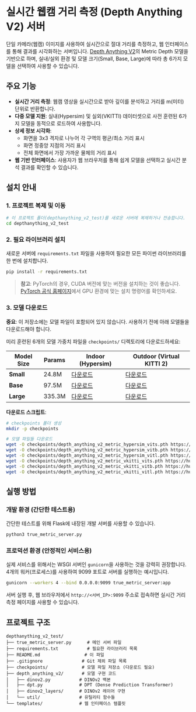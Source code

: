 # 실시간 웹캠 거리 측정 (Depth Anything V2) 서버

단일 카메라(웹캠) 이미지를 사용하여 실시간으로 절대 거리를 측정하고, 웹 인터페이스를 통해 결과를 시각화하는 서버입니다. [Depth Anything V2](https://github.com/LiheYoung/Depth-Anything)의 Metric Depth 모델을 기반으로 하며, 실내/실외 환경 및 모델 크기(Small, Base, Large)에 따라 총 6가지 모델을 선택하여 사용할 수 있습니다.

## 주요 기능

- **실시간 거리 측정**: 웹캠 영상을 실시간으로 받아 깊이를 분석하고 거리를 m(미터) 단위로 반환합니다.
- **다중 모델 지원**: 실내(Hypersim) 및 실외(VKITTI) 데이터셋으로 사전 훈련된 6가지 모델을 동적으로 로드하여 사용합니다.
- **상세 정보 시각화**:
  - 화면을 3x3 격자로 나누어 각 구역의 평균/최소 거리 표시
  - 화면 정중앙 지점의 거리 표시
  - 전체 화면에서 가장 가까운 물체의 거리 표시
- **웹 기반 인터페이스**: 사용자가 웹 브라우저를 통해 쉽게 모델을 선택하고 실시간 분석 결과를 확인할 수 있습니다.

## 설치 안내

### 1. 프로젝트 복제 및 이동

```bash
# 이 프로젝트 폴더(depthanything_v2_test)를 새로운 서버에 복제하거나 전송합니다.
cd depthanything_v2_test
```

### 2. 필요 라이브러리 설치

새로운 서버에 `requirements.txt` 파일을 사용하여 필요한 모든 파이썬 라이브러리를 한 번에 설치합니다.

```bash
pip install -r requirements.txt
```

> **참고**: PyTorch의 경우, CUDA 버전에 맞는 버전을 설치하는 것이 좋습니다. [PyTorch 공식 홈페이지](https://pytorch.org/get-started/locally/)에서 GPU 환경에 맞는 설치 명령어를 확인하세요.

### 3. 모델 다운로드

**중요**: 이 저장소에는 모델 파일이 포함되어 있지 않습니다. 사용하기 전에 아래 모델들을 다운로드해야 합니다.

미리 훈련된 6개의 모델 가중치 파일을 `checkpoints/` 디렉토리에 다운로드하세요:

| Model Size | Params | Indoor (Hypersim)          | Outdoor (Virtual KITTI 2) |
| ---------- | ------ | -------------------------- | ------------------------- |
| **Small**  | 24.8M  | [다운로드][hypersim-small] | [다운로드][vkitti-small]  |
| **Base**   | 97.5M  | [다운로드][hypersim-base]  | [다운로드][vkitti-base]   |
| **Large**  | 335.3M | [다운로드][hypersim-large] | [다운로드][vkitti-large]  |

[hypersim-small]: https://huggingface.co/depth-anything/Depth-Anything-V2-Metric-Hypersim-Small/resolve/main/depth_anything_v2_metric_hypersim_vits.pth?download=true
[hypersim-base]: https://huggingface.co/depth-anything/Depth-Anything-V2-Metric-Hypersim-Base/resolve/main/depth_anything_v2_metric_hypersim_vitb.pth?download=true
[hypersim-large]: https://huggingface.co/depth-anything/Depth-Anything-V2-Metric-Hypersim-Large/resolve/main/depth_anything_v2_metric_hypersim_vitl.pth?download=true
[vkitti-small]: https://huggingface.co/depth-anything/Depth-Anything-V2-Metric-VKITTI-Small/resolve/main/depth_anything_v2_metric_vkitti_vits.pth?download=true
[vkitti-base]: https://huggingface.co/depth-anything/Depth-Anything-V2-Metric-VKITTI-Base/resolve/main/depth_anything_v2_metric_vkitti_vitb.pth?download=true
[vkitti-large]: https://huggingface.co/depth-anything/Depth-Anything-V2-Metric-VKITTI-Large/resolve/main/depth_anything_v2_metric_vkitti_vitl.pth?download=true

**다운로드 스크립트**:

```bash
# checkpoints 폴더 생성
mkdir -p checkpoints

# 모델 파일들 다운로드
wget -O checkpoints/depth_anything_v2_metric_hypersim_vits.pth https://huggingface.co/depth-anything/Depth-Anything-V2-Metric-Hypersim-VITS/resolve/main/depth_anything_v2_metric_hypersim_vits.pth
wget -O checkpoints/depth_anything_v2_metric_hypersim_vitb.pth https://huggingface.co/depth-anything/Depth-Anything-V2-Metric-Hypersim-VITB/resolve/main/depth_anything_v2_metric_hypersim_vitb.pth
wget -O checkpoints/depth_anything_v2_metric_hypersim_vitl.pth https://huggingface.co/depth-anything/Depth-Anything-V2-Metric-Hypersim-VITL/resolve/main/depth_anything_v2_metric_hypersim_vitl.pth
wget -O checkpoints/depth_anything_v2_metric_vkitti_vits.pth https://huggingface.co/depth-anything/Depth-Anything-V2-Metric-VKITTI-VITS/resolve/main/depth_anything_v2_metric_vkitti_vits.pth
wget -O checkpoints/depth_anything_v2_metric_vkitti_vitb.pth https://huggingface.co/depth-anything/Depth-Anything-V2-Metric-VKITTI-VITB/resolve/main/depth_anything_v2_metric_vkitti_vitb.pth
wget -O checkpoints/depth_anything_v2_metric_vkitti_vitl.pth https://huggingface.co/depth-anything/Depth-Anything-V2-Metric-VKITTI-VITL/resolve/main/depth_anything_v2_metric_vkitti_vitl.pth
```

## 실행 방법

### 개발 환경 (간단한 테스트용)

간단한 테스트를 위해 Flask에 내장된 개발 서버를 사용할 수 있습니다.

```bash
python3 true_metric_server.py
```

### 프로덕션 환경 (안정적인 서비스용)

실제 서비스를 위해서는 WSGI 서버인 `gunicorn`을 사용하는 것을 강력히 권장합니다. 4개의 워커(프로세스)를 사용하여 9099 포트로 서버를 실행하는 예시입니다.

```bash
gunicorn --workers 4 --bind 0.0.0.0:9099 true_metric_server:app
```

서버 실행 후, 웹 브라우저에서 `http://<서버_IP>:9099` 주소로 접속하면 실시간 거리 측정 페이지를 사용할 수 있습니다.

## 프로젝트 구조

```
depthanything_v2_test/
├── true_metric_server.py      # 메인 서버 파일
├── requirements.txt           # 필요한 라이브러리 목록
├── README.md                 # 이 파일
├── .gitignore               # Git 제외 파일 목록
├── checkpoints/             # 모델 파일 저장소 (다운로드 필요)
├── depth_anything_v2/       # 모델 구현 코드
│   ├── dinov2.py           # DINOv2 백본
│   ├── dpt.py              # DPT (Dense Prediction Transformer)
│   ├── dinov2_layers/      # DINOv2 레이어 구현
│   └── util/               # 유틸리티 함수들
└── templates/              # 웹 인터페이스 템플릿
```

